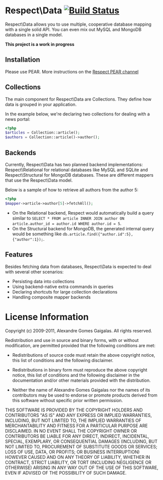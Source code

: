 Respect\Data [![Build Status](https://secure.travis-ci.org/Respect/Data.png)](http://travis-ci.org/Respect/Data)
================

Respect\Data allows you to use multiple, cooperative database mapping with a single solid API. You can 
even mix out MySQL and MongoDB databases in a single model.

**This project is a work in progress**

Installation
------------

Please use PEAR. More instructions on the [Respect PEAR channel](http://respect.li/pear)

Collections
-----------

The main component for Respect\Data are Collections. They define how data is grouped in your application.

In the example below, we're declaring two collections for dealing with a news portal:

```php
<?php
$articles = Collection::article();
$authors = Collection::article()->author();
```

Backends
--------

Currently, Respect\Data has two planned backend implementations: Respect\Relational for relational databases 
like MySQL and SQLite and Respect\Structural for MongoDB databases. These are different mappers that use 
the Respect\Data model.

Below is a sample of how to retrieve all authors from the author 5:

```php
<?php
$mapper->article->author[5]->fetchAll();
```

 * On the Relational backend, Respect would automatically build a query similar to 
   `SELECT * FROM article INNER JOIN author ON article.author_id = author.id WHERE author.id = 5`. 
 * On the Structural backend for MongoDB, the generated internal query would be something 
   like `db.article.find({"author.id":5}, {"author":1});`.

Features
--------

Besides fetching data from databases, Respect\Data is expected to deal with several other scenarios:

  * Persisting data into collections
  * Using backend-native extra commands in queries
  * Declaring shortcuts for large collection declarations
  * Handling composite mapper backends

License Information
===================

Copyright (c) 2009-2011, Alexandre Gomes Gaigalas.
All rights reserved.

Redistribution and use in source and binary forms, with or without modification,
are permitted provided that the following conditions are met:

* Redistributions of source code must retain the above copyright notice,
  this list of conditions and the following disclaimer.

* Redistributions in binary form must reproduce the above copyright notice,
  this list of conditions and the following disclaimer in the documentation
  and/or other materials provided with the distribution.

* Neither the name of Alexandre Gomes Gaigalas nor the names of its
  contributors may be used to endorse or promote products derived from this
  software without specific prior written permission.

THIS SOFTWARE IS PROVIDED BY THE COPYRIGHT HOLDERS AND CONTRIBUTORS "AS IS" AND
ANY EXPRESS OR IMPLIED WARRANTIES, INCLUDING, BUT NOT LIMITED TO, THE IMPLIED
WARRANTIES OF MERCHANTABILITY AND FITNESS FOR A PARTICULAR PURPOSE ARE
DISCLAIMED. IN NO EVENT SHALL THE COPYRIGHT OWNER OR CONTRIBUTORS BE LIABLE FOR
ANY DIRECT, INDIRECT, INCIDENTAL, SPECIAL, EXEMPLARY, OR CONSEQUENTIAL DAMAGES
(INCLUDING, BUT NOT LIMITED TO, PROCUREMENT OF SUBSTITUTE GOODS OR SERVICES;
LOSS OF USE, DATA, OR PROFITS; OR BUSINESS INTERRUPTION) HOWEVER CAUSED AND ON
ANY THEORY OF LIABILITY, WHETHER IN CONTRACT, STRICT LIABILITY, OR TORT
(INCLUDING NEGLIGENCE OR OTHERWISE) ARISING IN ANY WAY OUT OF THE USE OF THIS
SOFTWARE, EVEN IF ADVISED OF THE POSSIBILITY OF SUCH DAMAGE.

